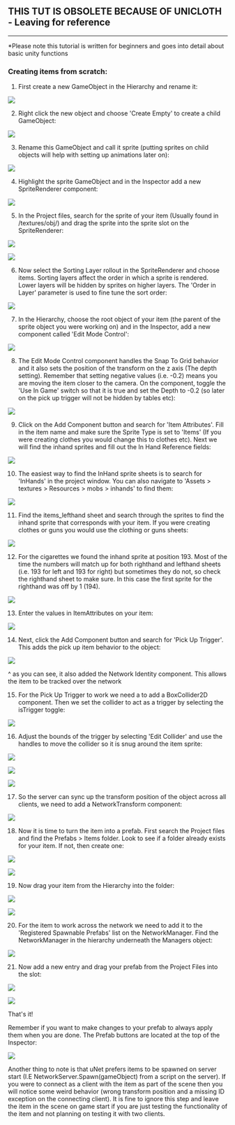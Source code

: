 ## THIS TUT IS OBSOLETE BECAUSE OF UNICLOTH - Leaving for reference

***

*Please note this tutorial is written for beginners and goes into detail about basic unity functions

### Creating items from scratch:

1. First create a new GameObject in the Hierarchy and rename it:

![](https://cdn.discordapp.com/attachments/305964906359029761/305964928802750464/unknown.png)

2. Right click the new object and choose 'Create Empty' to create a child GameObject:

![](https://cdn.discordapp.com/attachments/305964906359029761/305965894901694465/unknown.png)

3. Rename this GameObject and call it sprite (putting sprites on child objects will help with setting up animations later on):

![](https://cdn.discordapp.com/attachments/305964906359029761/305966155212914698/unknown.png)

4. Highlight the sprite GameObject and in the Inspector add a new SpriteRenderer component:

![](https://cdn.discordapp.com/attachments/305964906359029761/305966892932136961/unknown.png)

5. In the Project files, search for the sprite of your item (Usually found in /textures/obj/) and drag the sprite into the sprite slot on the SpriteRenderer:

![](https://cdn.discordapp.com/attachments/305964906359029761/305967493191696384/unknown.png)

![](https://cdn.discordapp.com/attachments/305964906359029761/305969174067281921/unknown.png)

6. Now select the Sorting Layer rollout in the SpriteRenderer and choose items. Sorting layers affect the order in which a sprite is rendered. Lower layers will be hidden by sprites on higher layers. The 'Order in Layer' parameter is used to fine tune the sort order:

![](https://cdn.discordapp.com/attachments/305964906359029761/305968918097559554/unknown.png)

7. In the Hierarchy, choose the root object of your item (the parent of the sprite object you were working on) and in the Inspector, add a new component called 'Edit Mode Control':

![](https://cdn.discordapp.com/attachments/305964906359029761/305967967311495170/unknown.png)

8. The Edit Mode Control component handles the Snap To Grid behavior and it also sets the position of the transform on the z axis (The depth setting). Remember that setting negative values (i.e. -0.2) means you are moving the item closer to the camera. On the component, toggle the 'Use In Game' switch so that it is true and set the Depth to -0.2 (so later on the pick up trigger will not be hidden by tables etc):

![](https://cdn.discordapp.com/attachments/305964906359029761/305985268798849025/unknown.png)

9. Click on the Add Component button and search for 'Item Attributes'. Fill in the item name and make sure the Sprite Type is set to 'Items' (If you were creating clothes you would change this to clothes etc). Next we will find the inhand sprites and fill out the In Hand Reference fields:

![](https://cdn.discordapp.com/attachments/305964906359029761/305969768857468929/unknown.png)

10. The easiest way to find the InHand sprite sheets is to search for 'InHands' in the project window. You can also navigate to 'Assets > textures > Resources > mobs > inhands' to find them:

![](https://cdn.discordapp.com/attachments/305964906359029761/305970928108568577/unknown.png)

11. Find the items_lefthand sheet and search through the sprites to find the inhand sprite that corresponds with your item. If you were creating clothes or guns you would use the clothing or guns sheets:

![](https://cdn.discordapp.com/attachments/305964906359029761/305971285899345920/unknown.png)

12. For the cigarettes we found the inhand sprite at position 193. Most of the time the numbers will match up for both righthand and lefthand sheets (i.e. 193 for left and 193 for right) but sometimes they do not, so check the righthand sheet to make sure. In this case the first sprite for the righthand was off by 1 (194).

![](https://cdn.discordapp.com/attachments/305964906359029761/305973668511744010/unknown.png)

13. Enter the values in ItemAttributes on your item:

![](https://cdn.discordapp.com/attachments/305964906359029761/305981618038898699/unknown.png)

14. Next, click the Add Component button and search for 'Pick Up Trigger'. This adds the pick up item behavior to the object:

![](https://cdn.discordapp.com/attachments/305964906359029761/305993940706918401/unknown.png)

^ as you can see, it also added the Network Identity component. This allows the item to be tracked over the network

15. For the Pick Up Trigger to work we need a to add a BoxCollider2D component. Then we set the collider to act as a trigger by selecting the isTrigger toggle:

![](https://cdn.discordapp.com/attachments/305964906359029761/305994603809603589/unknown.png)

16. Adjust the bounds of the trigger by selecting 'Edit Collider' and use the handles to move the collider so it is snug around the item sprite:

![](https://cdn.discordapp.com/attachments/305964906359029761/305977569981759488/unknown.png)

![](https://cdn.discordapp.com/attachments/305964906359029761/305977766648610816/unknown.png)

![](https://cdn.discordapp.com/attachments/305964906359029761/305977889340260382/unknown.png)

17. So the server can sync up the transform position of the object across all clients, we need to add a NetworkTransform component:

![](https://cdn.discordapp.com/attachments/305964906359029761/305981873149181952/unknown.png)

18. Now it is time to turn the item into a prefab. First search the Project files and find the Prefabs > Items folder. Look to see if a folder already exists for your item. If not, then create one:

![](https://cdn.discordapp.com/attachments/305964906359029761/305974751476580352/unknown.png)

![](https://cdn.discordapp.com/attachments/305964906359029761/305974940044361728/unknown.png)

19. Now drag your item from the Hierarchy into the folder:

![](https://cdn.discordapp.com/attachments/305964906359029761/305975449496977408/unknown.png)

![](https://cdn.discordapp.com/attachments/305964906359029761/305975576798298113/unknown.png)

20. For the item to work across the network we need to add it to the 'Registered Spawnable Prefabs' list on the NetworkManager. Find the NetworkManager in the hierarchy underneath the Managers object:

![](https://cdn.discordapp.com/attachments/305964906359029761/305982429309698068/unknown.png)

21. Now add a new entry and drag your prefab from the Project Files into the slot:

![](https://cdn.discordapp.com/attachments/305964906359029761/305982726882983937/unknown.png)

![](https://cdn.discordapp.com/attachments/305964906359029761/305983171240001546/unknown.png)

That's it!

Remember if you want to make changes to your prefab to always apply them when you are done. The Prefab buttons are located at the top of the Inspector:

![](https://cdn.discordapp.com/attachments/305964906359029761/305982119455227904/unknown.png)

Another thing to note is that uNet prefers items to be spawned on server start (I.E NetworkServer.Spawn(gameObject) from a script on the server). If you were to connect as a client with the item as part of the scene then you will notice some weird behavior (wrong transform position and a missing ID exception on the connecting client). It is fine to ignore this step and leave the item in the scene on game start if you are just testing the functionality of the item and not planning on testing it with two clients.





